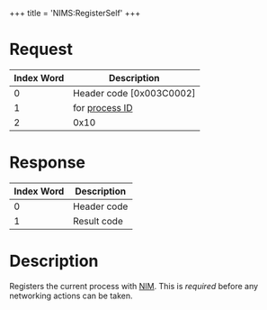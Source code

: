 +++
title = 'NIMS:RegisterSelf'
+++

# Request

<table>
<thead>
<tr class="header">
<th>Index Word</th>
<th>Description</th>
</tr>
</thead>
<tbody>
<tr class="odd">
<td>0</td>
<td>Header code [0x003C0002]</td>
</tr>
<tr class="even">
<td>1</td>
<td>for <a href="../IPC#Handle_Translation" title="wikilink">process
ID</a></td>
</tr>
<tr class="odd">
<td>2</td>
<td>0x10</td>
</tr>
</tbody>
</table>

# Response

| Index Word | Description |
|------------|-------------|
| 0          | Header code |
| 1          | Result code |

# Description

Registers the current process with [NIM](NIM_Services "wikilink"). This
is *required* before any networking actions can be taken.
